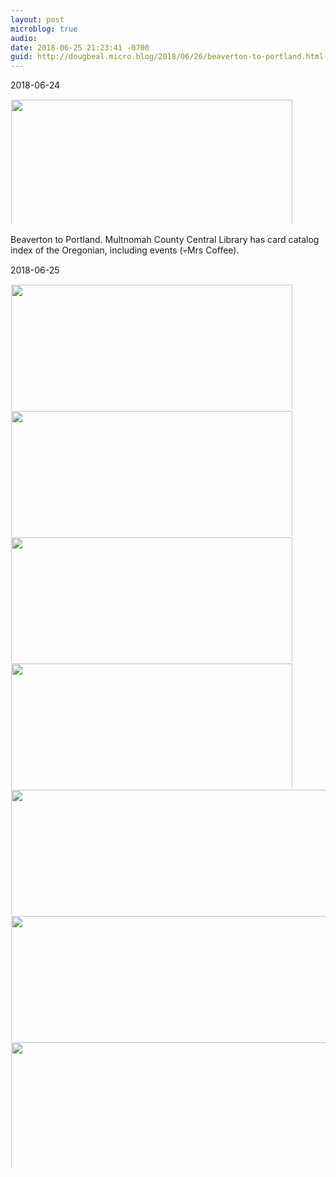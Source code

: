 ```yaml
---
layout: post
microblog: true
audio: 
date: 2018-06-25 21:23:41 -0700
guid: http://dougbeal.micro.blog/2018/06/26/beaverton-to-portland.html
---
```

2018-06-24

<a href="http://micro.dougbeal.com/uploads/2018/80db00724f.jpg"><img src="http://micro.dougbeal.com/uploads/2018/80db00724f.jpg" width="600" height="450" style="display: inline-block; max-height: 200px; width: auto; padding: 1px;" class="sunlit_image" /></a>

Beaverton to Portland. Multnomah County Central Library has card catalog index of the Oregonian, including events (💀Mrs Coffee). 

2018-06-25

<a href="http://micro.dougbeal.com/uploads/2018/b911913b5d.jpg"><img src="http://micro.dougbeal.com/uploads/2018/b911913b5d.jpg" width="600" height="450" style="display: inline-block; max-height: 200px; width: auto; padding: 1px;" class="sunlit_image" /></a><a href="http://micro.dougbeal.com/uploads/2018/6c9d4c8db5.jpg"><img src="http://micro.dougbeal.com/uploads/2018/6c9d4c8db5.jpg" width="600" height="450" style="display: inline-block; max-height: 200px; width: auto; padding: 1px;" class="sunlit_image" /></a><a href="http://micro.dougbeal.com/uploads/2018/64f91b1fd6.jpg"><img src="http://micro.dougbeal.com/uploads/2018/64f91b1fd6.jpg" width="600" height="450" style="display: inline-block; max-height: 200px; width: auto; padding: 1px;" class="sunlit_image" /></a><a href="http://micro.dougbeal.com/uploads/2018/6b7fefcb1f.jpg"><img src="http://micro.dougbeal.com/uploads/2018/6b7fefcb1f.jpg" width="600" height="450" style="display: inline-block; max-height: 200px; width: auto; padding: 1px;" class="sunlit_image" /></a><a href="http://micro.dougbeal.com/uploads/2018/81d49692af.jpg"><img src="http://micro.dougbeal.com/uploads/2018/81d49692af.jpg" width="450" height="600" style="display: inline-block; max-height: 200px; width: auto; padding: 1px;" class="sunlit_image" /></a><a href="http://micro.dougbeal.com/uploads/2018/9429dc54bb.jpg"><img src="http://micro.dougbeal.com/uploads/2018/9429dc54bb.jpg" width="450" height="600" style="display: inline-block; max-height: 200px; width: auto; padding: 1px;" class="sunlit_image" /></a><a href="http://micro.dougbeal.com/uploads/2018/1d4a277705.jpg"><img src="http://micro.dougbeal.com/uploads/2018/1d4a277705.jpg" width="450" height="600" style="display: inline-block; max-height: 200px; width: auto; padding: 1px;" class="sunlit_image" /></a>



